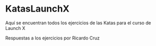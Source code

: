 # KatasLaunchX

Aquí se encuentran todos los ejercicios de las Katas para el curso de Launch X

Respuestas a los ejercicios por Ricardo Cruz

